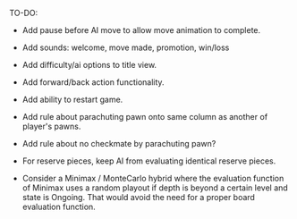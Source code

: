 TO-DO:

- Add pause before AI move to allow move animation to complete.

- Add sounds: welcome, move made, promotion, win/loss

- Add difficulty/ai options to title view.

- Add forward/back action functionality.

- Add ability to restart game.

- Add rule about parachuting pawn onto same column as another of player's pawns.
- Add rule about no checkmate by parachuting pawn?

- For reserve pieces, keep AI from evaluating identical reserve pieces.

- Consider a Minimax / MonteCarlo hybrid where the evaluation function of Minimax
uses a random playout if depth is beyond a certain level and state is Ongoing. That would
avoid the need for a proper board evaluation function.
